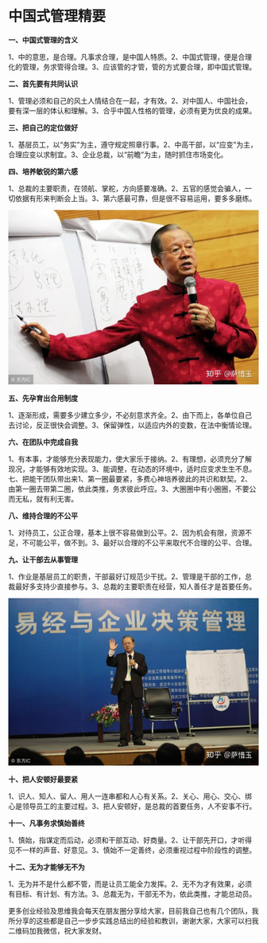 # 中国式管理精要
**一、中国式管理的含义**

1、中的意思，是合理。凡事求合理，是中国人特质。2、中国式管理，便是合理化的管理，务求管得合理。3、应该管的才管，管的方式要合理，即中国式管理。

**二、首先要有共同认识**

1、管理必须和自己的风土人情结合在一起，才有效。2、对中国人、中国社会，要有深一层的体认和理解。3、合乎中国人性格的管理，必须有更为优良的成果。

**三、把自己的定位做好**

1、基层员工，以“务实”为主，遵守规定照章行事。2、中高干部，以“应变”为主，合理应变以求制宜。3、企业总裁，以“前瞻”为主，随时抓住市场变化。

**四、培养敏锐的第六感**

1、总裁的主要职责，在领航、掌舵，方向感要准确。2、五官的感觉会骗人，一切依据有形来判断会上当。3、第六感最可靠，但是很不容易运用，要多多磨练。

  

![](vx_images/20221207095440979_8209.webp)

  

**五、先孕育出合用制度**

1、逐渐形成，需要多少建立多少，不必刻意求齐全。2、由下而上，各单位自己去讨论，反正很快会调整。3、保留弹性，以适应内外的变数，在法中衡情论理。

**六、在团队中完成自我**

1、有本事，才能够充分表现能力，使大家乐于接纳。2、有理想，必须充分了解现况，才能够有效地实现。3、能调整，在动态的环境中，适时应变求生生不息。七、把能干团队带出来1、第一圈最要紧，多费心神培养彼此的共识和默契。2、由第一圈去带第二圈，依此类推，务求彼此呼应。3、大圈圈中有小圈圈，不要公而无私，就有利无害。

**八、维持合理的不公平**

1、对待员工，公正合理，基本上很不容易做到公平。2、因为机会有限，资源不足，不可能公平，做不到。3、最好以合理的不公平来取代不合理的公平、合理。

**九、让干部去从事管理**

1、作业是基层员工的职责，干部最好订规范少干扰。2、管理是干部的工作，总裁最好多支持少直接参与。3、总裁的主要职责在经营，知人善任才是首要任务。

  

![](vx_images/20221207095440769_11024.webp)

  

**十、把人安顿好最要紧**

1、识人、知人、留人、用人一连串都和人心有关系。2、关心、用心、交心、绑心是领导员工的主要过程。3、把人安顿好，是总裁的首要任务，人不安事不行。

**十一、凡事务求慎始善终**

1、慎始，指谋定而后动，必须和干部互动、好商量。2、让干部先开口，才听得见不一样的声音、好意见。3、慎始不一定善终，必须重视过程中阶段性的调整。

**十二、无为才能够无不为**

1、无为并不是什么都不管，而是让员工能全力发挥。2、无不为才有效果，必须有目标、有计划、有方法。3、总裁无为，干部无不为，依此类推，才能总动员。

更多创业经验及思维我会每天在朋友圈分享给大家，目前我自己也有几个团队，我所分享的这些都是自己一步步实践总结出的经验和教训，谢谢大家，大家可以扫我二维码加我微信，祝大家发财。